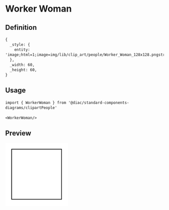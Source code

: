# Worker Woman

## Definition

```
{
  _style: { 
    entity: 'image;html=1;image=img/lib/clip_art/people/Worker_Woman_128x128.pngstrokeColor=none;',
  },
  _width: 60,
  _height: 60,
}
```

## Usage

```
import { WorkerWoman } from '@diac/standard-components-diagrams/clipartPeople'

<WorkerWoman/>
```

## Preview

<img src="./worker-woman.png" width="200"/>
